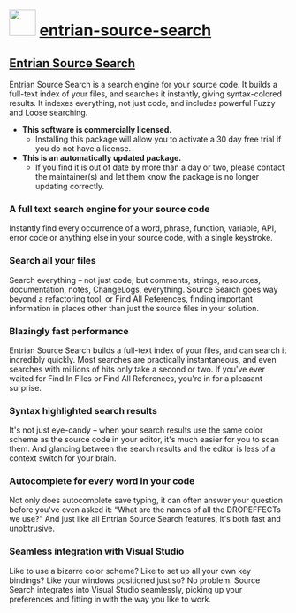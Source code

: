 # <img src="https://cdn.jsdelivr.net/gh/3van/chocolatey-autopkg/entrian-source-search/icons/48x48.png" width="48" height="48"/> [entrian-source-search](https://community.chocolatey.org/packages/entrian-source-search)

## [Entrian Source Search](https://entrian.com/source-search/)
Entrian Source Search is a search engine for your source code. It builds a full-text index of your files, and searches it instantly, giving syntax-colored results. It indexes everything, not just code, and includes powerful Fuzzy and Loose searching.

* **This software is commercially licensed.**
	* Installing this package will allow you to activate a 30 day free trial if you do not have a license.
* **This is an automatically updated package.**
	* If you find it is out of date by more than a day or two, please contact the maintainer(s) and let them know the package is no longer updating correctly.

### A full text search engine for your source code
Instantly find every occurrence of a word, phrase, function, variable, API, error code or anything else in your source code, with a single keystroke.

### Search all your files
Search everything – not just code, but comments, strings, resources, documentation, notes, ChangeLogs, everything. Source Search goes way beyond a refactoring tool, or Find All References, finding important information in places other than just the source files in your solution.

### Blazingly fast performance
Entrian Source Search builds a full-text index of your files, and can search it incredibly quickly. Most searches are practically instantaneous, and even searches with millions of hits only take a second or two. If you've ever waited for Find In Files or Find All References, you're in for a pleasant surprise.

### Syntax highlighted search results
It's not just eye-candy – when your search results use the same color scheme as the source code in your editor, it's much easier for you to scan them. And glancing between the search results and the editor is less of a context switch for your brain.

### Autocomplete for every word in your code
Not only does autocomplete save typing, it can often answer your question before you've even asked it: “What are the names of all the DROPEFFECTs we use?” And just like all Entrian Source Search features, it's both fast and unobtrusive.

### Seamless integration with Visual Studio
Like to use a bizarre color scheme? Like to set up all your own key bindings? Like your windows positioned just so? No problem. Source Search integrates into Visual Studio seamlessly, picking up your preferences and fitting in with the way you like to work.
